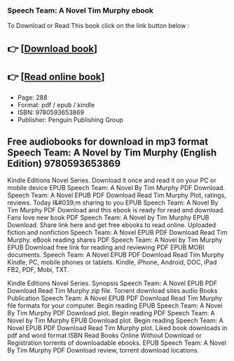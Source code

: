 ### Speech Team: A Novel Tim Murphy ebook

To Download or Read This book click on the link button below :

## 👉  [**[Download book](http://ebooksharez.info/download.php?group=book&from=github.com&id=718060&lnk=1060 "Download book")**]

## 👉  [**[Read online book](http://ebooksharez.info/download.php?group=book&from=github.com&id=718060&lnk=1060 "Read online book")**]


* Page: 288
* Format: pdf / epub / kindle
* ISBN: 9780593653869
* Publisher: Penguin Publishing Group



## Free audiobooks for download in mp3 format Speech Team: A Novel by Tim Murphy (English Edition) 9780593653869


Kindle Editions Novel Series. Download it once and read it on your PC or mobile device EPUB Speech Team: A Novel By Tim Murphy PDF Download. Speech Team: A Novel EPUB PDF Download Read Tim Murphy Plot, ratings, reviews. Today I&amp;#039;m sharing to you EPUB Speech Team: A Novel By Tim Murphy PDF Download and this ebook is ready for read and download. Fans love new book PDF Speech Team: A Novel by Tim Murphy EPUB Download. Share link here and get free ebooks to read online. Uploaded fiction and nonfiction Speech Team: A Novel EPUB PDF Download Read Tim Murphy. eBook reading shares PDF Speech Team: A Novel by Tim Murphy EPUB Download free link for reading and reviewing PDF EPUB MOBI documents. Speech Team: A Novel EPUB PDF Download Read Tim Murphy Kindle, PC, mobile phones or tablets. Kindle, iPhone, Android, DOC, iPad FB2, PDF, Mobi, TXT.

Kindle Editions Novel Series. Synopsis Speech Team: A Novel EPUB PDF Download Read Tim Murphy zip file. Torrent download sites audio Books Publication Speech Team: A Novel EPUB PDF Download Read Tim Murphy file formats for your computer. Begin reading EPUB Speech Team: A Novel By Tim Murphy PDF Download plot. Begin reading PDF Speech Team: A Novel by Tim Murphy EPUB Download plot. Begin reading Speech Team: A Novel EPUB PDF Download Read Tim Murphy plot. Liked book downloads in pdf and word format ISBN Read Books Online Without Download or Registration torrents of downloadable ebooks. EPUB Speech Team: A Novel By Tim Murphy PDF Download review, torrent download locations.





